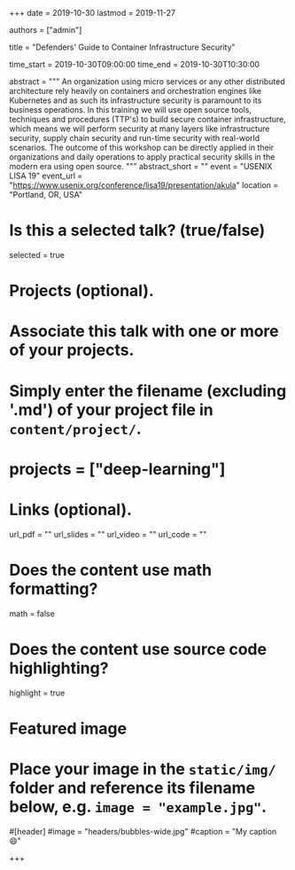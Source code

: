 +++
date = 2019-10-30
lastmod = 2019-11-27

authors = ["admin"]

title = "Defenders' Guide to Container Infrastructure Security"

time_start = 2019-10-30T09:00:00
time_end = 2019-10-30T10:30:00

abstract = """
An organization using micro services or any other distributed architecture rely heavily on containers and orchestration engines like Kubernetes and as such its infrastructure security is paramount to its business operations. In this training we will use open source tools, techniques and procedures (TTP's) to build secure container infrastructure, which means we will perform security at many layers like infrastructure security, supply chain security and run-time security with real-world scenarios. The outcome of this workshop can be directly applied in their organizations and daily operations to apply practical security skills in the modern era using open source.
"""
abstract_short = ""
event = "USENIX LISA 19"
event_url = "https://www.usenix.org/conference/lisa19/presentation/akula"
location = "Portland, OR, USA"

# Is this a selected talk? (true/false)
selected = true

# Projects (optional).
#   Associate this talk with one or more of your projects.
#   Simply enter the filename (excluding '.md') of your project file in `content/project/`.
# projects = ["deep-learning"]

# Links (optional).
url_pdf = ""
url_slides = ""
url_video = ""
url_code = ""

# Does the content use math formatting?
math = false

# Does the content use source code highlighting?
highlight = true

# Featured image
# Place your image in the `static/img/` folder and reference its filename below, e.g. `image = "example.jpg"`.

#[header]
#image = "headers/bubbles-wide.jpg"
#caption = "My caption :smile:"

+++
